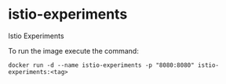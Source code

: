 # istio-experiments
Istio Experiments

To run the image execute the command:

```$bash
docker run -d --name istio-experiments -p "8080:8080" istio-experiments:<tag>
```


